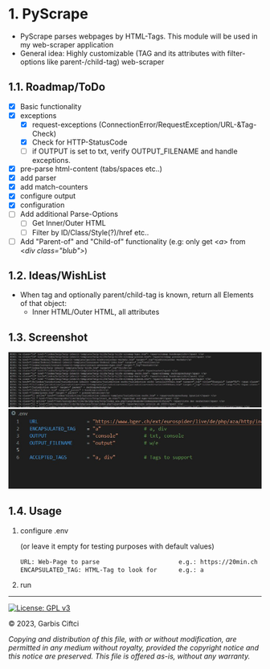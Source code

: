 # 1. PyScrape

- PyScrape parses webpages by HTML-Tags. This module will be used in my web-scraper application
- General idea: Highly customizable (TAG and its attributes with filter-options like parent-/child-tag) web-scraper

## 1.1. Roadmap/ToDo
- [x] Basic functionality
- [x] exceptions
  - [x] request-exceptions (ConnectionError/RequestException/URL-&Tag-Check)
  - [x] Check for HTTP-StatusCode
  - [ ] if OUTPUT is set to txt, verify OUTPUT_FILENAME and handle exceptions.
- [x] pre-parse html-content (tabs/spaces etc..)
- [x] add parser
- [x] add match-counters
- [x] configure output
- [x] configuration
- [ ] Add additional Parse-Options 
  - [ ] Get Inner/Outer HTML
  - [ ] Filter by ID/Class/Style(?)/href etc..
- [ ] Add "Parent-of" and "Child-of" functionality (e.g: only get <*a*> from <*div class="blub">*)

## 1.2. Ideas/WishList
- When tag and optionally parent/child-tag is known, return all Elements of that object:
  - Inner HTML/Outer HTML, all attributes

## 1.3. Screenshot
![Output](screen1.jpg)
![](screen2%20.jpg)
## 1.4. Usage

1. configure .env
  
    (or leave it empty for testing purposes with default values) 
    ```
    URL: Web-Page to parse                      e.g.: https://20min.ch
    ENCAPSULATED_TAG: HTML-Tag to look for      e.g.: a
   ``` 
2. run


---
 [![License: GPL v3](https://img.shields.io/badge/License-GPLv3-blue.svg)](https://www.gnu.org/licenses/gpl-3.0) 
 
 :copyright: 2023, Garbis Ciftci 
    
*Copying and distribution of this file, with or without modification, are permitted in any medium 
without royalty, provided the copyright notice and this notice are preserved. This file is offered 
as-is, without any warranty.*
    
